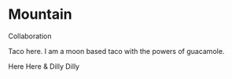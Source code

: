 # Mountain
Collaboration

Taco here. I am a moon based taco with the powers of guacamole.

Here Here & Dilly Dilly
